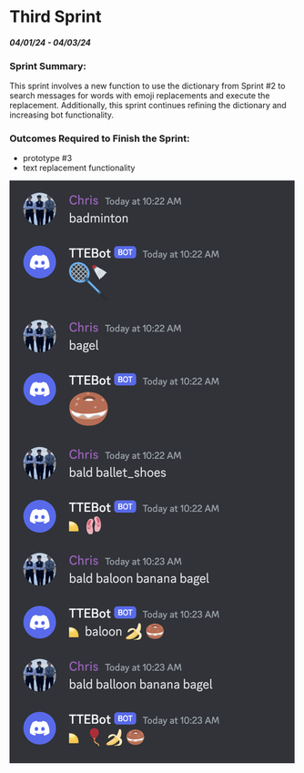 # Third Sprint
#### ***04/01/24 - 04/03/24***

### Sprint Summary:
This sprint involves a new function to use the dictionary from Sprint #2 to search messages for words with emoji replacements and execute the replacement. Additionally, this sprint continues refining the dictionary and increasing bot functionality.

### Outcomes Required to Finish the Sprint:
  - prototype #3
  - text replacement functionality

![Sprint3Prototype](https://github.com/carissalk/CYBR404AGILE/blob/main/Documentation/Images/sprint3_prototype.png)
